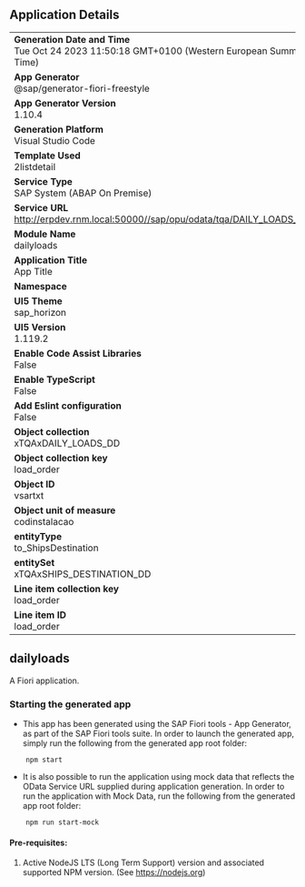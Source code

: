 ## Application Details
|               |
| ------------- |
|**Generation Date and Time**<br>Tue Oct 24 2023 11:50:18 GMT+0100 (Western European Summer Time)|
|**App Generator**<br>@sap/generator-fiori-freestyle|
|**App Generator Version**<br>1.10.4|
|**Generation Platform**<br>Visual Studio Code|
|**Template Used**<br>2listdetail|
|**Service Type**<br>SAP System (ABAP On Premise)|
|**Service URL**<br>http://erpdev.rnm.local:50000//sap/opu/odata/tqa/DAILY_LOADS_SRV
|**Module Name**<br>dailyloads|
|**Application Title**<br>App Title|
|**Namespace**<br>|
|**UI5 Theme**<br>sap_horizon|
|**UI5 Version**<br>1.119.2|
|**Enable Code Assist Libraries**<br>False|
|**Enable TypeScript**<br>False|
|**Add Eslint configuration**<br>False|
|**Object collection**<br>xTQAxDAILY_LOADS_DD|
|**Object collection key**<br>load_order|
|**Object ID**<br>vsartxt|
|**Object unit of measure**<br>codinstalacao|
|**entityType**<br>to_ShipsDestination|
|**entitySet**<br>xTQAxSHIPS_DESTINATION_DD|
|**Line item collection key**<br>load_order|
|**Line item ID**<br>load_order|

## dailyloads

A Fiori application.

### Starting the generated app

-   This app has been generated using the SAP Fiori tools - App Generator, as part of the SAP Fiori tools suite.  In order to launch the generated app, simply run the following from the generated app root folder:

```
    npm start
```

- It is also possible to run the application using mock data that reflects the OData Service URL supplied during application generation.  In order to run the application with Mock Data, run the following from the generated app root folder:

```
    npm run start-mock
```

#### Pre-requisites:

1. Active NodeJS LTS (Long Term Support) version and associated supported NPM version.  (See https://nodejs.org)


